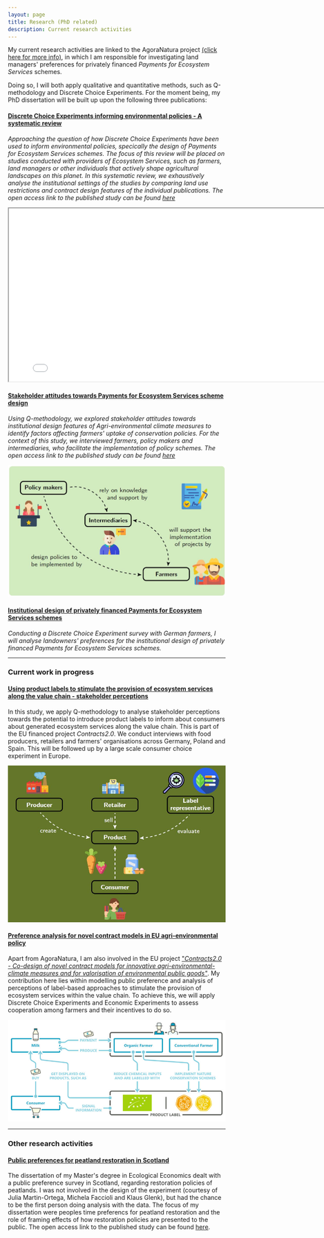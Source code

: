 ```yaml
---
layout: page
title: Research (PhD related)
description: Current research activities
---
```


My current research activities are linked to the AgoraNatura project <a href="https://agora-natura.de/">(click here for more info)</a>, in which I am responsible for investigating land managers' preferences for privately financed *Payments for Ecosystem Services* schemes. 

Doing so, I will both apply qualitative and quantitative methods, such as Q-methodology and Discrete Choice Experiments. For the moment being, my PhD dissertation will be built up upon the following three publications:

#### <u>Discrete Choice Experiments informing environmental policies - A systematic review</u>
*Approaching the question of how Discrete Choice Experiments have been used to inform environmental policies, specically the design of Payments for Ecosystem Services schemes. The focus of this review will be placed on studies conducted with providers of Ecosystem Services, such as farmers, land managers or other individuals that actively shape agricultural landscapes on this planet. In this systematic review, we exhaustively analyse the institutional settings of the studies by comparing land use restrictions and contract design features of the individual publications. The open access link to the published study can be found <a href="https://doi.org/10.1111/1477-9552.12570">here</a>*
<div class="row-fluid">
        <a href="../assets/test.html">
            <iframe src="../assets/test.html" width="800" height="400"></iframe></a>
        </div>

#### <u>Stakeholder attitudes towards Payments for Ecosystem Services scheme design</u>
*Using Q-methodology, we explored stakeholder attitudes towards institutional design features of Agri-environmental climate measures to identify factors affecting farmers' uptake of conservation policies. For the context of this study, we interviewed farmers, policy makers and intermediaries, who facilitate the implementation of policy schemes. The open access link to the published study can be found <a href="https://doi.org/10.1093/qopen/qoad001">here</a>*
<div class="row-fluid">
        <a href="../assets/stake.JPG">
            <img src="../assets/stake.JPG"
                  title="Stakeholder Brandenburg" alt="Christoph Schulze"/></a>
        </div>

#### <u>Institutional design of privately financed Payments for Ecosystem Services schemes</u>
*Conducting a Discrete Choice Experiment survey with German farmers, I will analyse landowners' preferences for the institutional design of privately financed Payments for Ecosystem Services schemes.*

---
### Current work in progress
#### <u>Using product labels to stimulate the provision of ecosystem services along the value chain - stakeholder perceptions</u>
In this study, we apply Q-methodology to analyse stakeholder perceptions towards the potential to introduce product labels to inform about consumers about generated ecosystem services along the value chain. This is part of the EU financed project *Contracts2.0*. We conduct interviews with food producers, retailers and farmers' organisations across Germany, Poland and Spain. This will be followed up by a large scale consumer choice experiment in Europe. 
<div class="row-fluid">
        <a href="../assets/q-label.JPG">
            <img src="../assets/q_label.JPG"
                  title="Screenshot Q-study" alt="Christoph Schulze"/></a>
        </div>


#### <u>Preference analysis for novel contract models in EU agri-environmental policy</u>
Apart from AgoraNatura, I am also involved in the EU project <a href="https://www.project-contracts20.eu/">"*Contracts2.0 - Co-design of novel contract models for innovative agri-environmental-climate measures and for valorisation of environmental public goods"*</a>. My contribution here lies within modelling public preference and analysis of perceptions of label-based approaches to stimulate the provision of ecosystem services within the value chain. To achieve this, we will apply Discrete Choice Experiments and Economic Experiments to assess cooperation among farmers and their incentives to do so.  
<div class="row-fluid">
        <a href="../assets/BioDiv_Labelmechanismus.jpg">
            <img src="../assets/BioDiv_Labelmechanismus.jpg"
                  title="Design: Hannes Schulze | Nur Mut" alt="Hannes Schulze | Nur Mut"/></a>
        </div>
        
---
### Other research activities
#### <u>Public preferences for peatland restoration in Scotland</u>
The dissertation of my Master's degree in Ecological Economics dealt with a public preference survey in Scotland, regarding restoration policies of peatlands. I was not involved in the design of the experiment (courtesy of Julia Martin-Ortega, Michela Faccioli and Klaus Glenk), but had the chance to be the first person doing analysis with the data. The focus of my dissertation were peoples time preferencs for peatland restoration and the role of framing effects of how restoration policies are presented to the public. The open access link to the published study can be found <a href="https://doi.org/10.1016/j.gloenvcha.2021.102323">here</a>.



<!--[click here for the most recent version of the paper]({{ BASE_PATH}}/pages/working_papers/sample-working-paper.pdf)-->


<!-- Note: this is how to write a comment in HTML. Everything in here won't show up on your webpage.-->

<!--
To increase the size of the title, use fewer # in front of the paper title.
To decrease the size of the title, use more #. 
To remove the italics, remove the * before and after the description
To remove the underline from the title, remove the <u> tags (<u> and </u>)
-->
